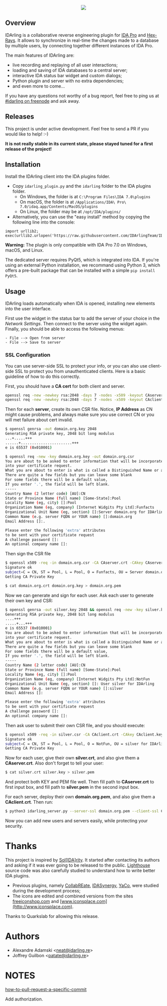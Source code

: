 <p align="center">
    <img src="https://i.imgur.com/9Vxm0Fn.png" />
</p>

## Overview

IDArling is a collaborative reverse engineering plugin for [IDA Pro](https://www.hex-rays.com/products/ida/)
and [Hex-Rays](https://www.hex-rays.com/products/decompiler/index.shtml). It
allows to synchronize in real-time the changes made to a database by multiple
users, by connecting together different instances of IDA Pro.

The main features of IDArling are:
* live recording and replaying of all user interactions;
* loading and saving of IDA databases to a central server;
* interactive IDA status bar widget and custom dialogs;
* Python plugin and server with no extra dependencies;
* and even more to come...

If you have any questions not worthy of a bug report, feel free to ping us at
[#idarling on freenode](https://kiwiirc.com/client/irc.freenode.net/idarling)
and ask away.

## Releases

This project is under active development. Feel free to send a PR if you would
like to help! :-)

**It is not really stable in its current state, please stayed tuned for a first
release of the project!**

## Installation

Install the IDArling client into the IDA plugins folder.

- Copy `idarling_plugin.py` and the `idarling` folder to the IDA plugins folder.
    - On Windows, the folder is at `C:\Program Files\IDA 7.0\plugins`
    - On macOS, the folder is at `/Applications/IDA\ Pro\ 7.0/idaq.app/Contents/MacOS/plugins`
    - On Linux, the folder may be at `/opt/IDA/plugins/`
- Alternatively, you can use the "easy install" method by copying the following
line into the console:
```
import urllib2; exec(urllib2.urlopen('https://raw.githubusercontent.com/IDArlingTeam/IDArling/master/easy_install.py')).read()
```

**Warning:** The plugin is only compatible with IDA Pro 7.0 on Windows, macOS,
and Linux.

The dedicated server requires PyQt5, which is integrated into IDA. If you're
using an external Python installation, we recommand using Python 3, which offers
a pre-built package that can be installed with a simple `pip install PyQt5`.

## Usage

IDArling loads automatically when IDA is opened, installing new elements into
the user interface.

First use the widget in the status bar to add the server of your choice in the
*Network Settings*. Then connect to the server using the widget again. Finally,
you should be able to access the following menus:

```
- File --> Open from server
- File --> Save to server
```

### SSL Configuration

You can use server-side SSL to protect your info, or you can also use client-side
SSL to protect you from unauthenticated clients. Here is a basic guideline of how
to do this correctly.

First, you should have a **CA cert** for both client and server.

```bash
openssl req -new -newkey rsa:2048 -days 7 -nodes -x509 -keyout CAserver.key -out CAserver.crt
openssl req -new -newkey rsa:2048 -days 7 -nodes -x509 -keyout CAclient.key -out CAclient.crt
```

Then for each **server**, create its own CSR file. Notice, **IP Address** as CN might cause
problems, and always make sure you use correct CN or you will met failure about cert invalid.

```bash
$ openssl genrsa -out domain.org.key 2048
Generating RSA private key, 2048 bit long modulus
...+.....+++
......+.......................+++
e is 65537 (0x010001)

$ openssl req -new -key domain.org.key -out domain.org.csr
You are about to be asked to enter information that will be incorporated
into your certificate request.
What you are about to enter is what is called a Distinguished Name or a DN.
There are quite a few fields but you can leave some blank
For some fields there will be a default value,
If you enter '.', the field will be left blank.
-----
Country Name (2 letter code) [AU]:CN
State or Province Name (full name) [Some-State]:Pool
Locality Name (eg, city) []:Pool
Organization Name (eg, company) [Internet Widgits Pty Ltd]:Funfacts
Organizational Unit Name (eg, section) []:Server domain.org for IDArling
Common Name (e.g. server FQDN or YOUR name) []:domain.org
Email Address []:.

Please enter the following 'extra' attributes
to be sent with your certificate request
A challenge password []:
An optional company name []:
```

Then sign the CSR file

```bash
$ openssl x509 -req -in domain.org.csr -CA CAserver.crt -CAkey CAserver.key -CAcreateserial -out domain.org.crt
Signature ok
subject=C = CN, ST = Pool, L = Pool, O = Funfacts, OU = Server domain.org for IDArling, CN = domain.org
Getting CA Private Key

$ cat domain.org.crt domain.org.key > domain.org.pem
```

Now we can generate and sign for each user. Ask each user to generate their own key and CSR:

```bash
$ openssl genrsa -out silver.key 2048 && openssl req -new -key silver.key -out silver.csr
Generating RSA private key, 2048 bit long modulus
....+++
.....+...+++
e is 65537 (0x010001)
You are about to be asked to enter information that will be incorporated
into your certificate request.
What you are about to enter is what is called a Distinguished Name or a DN.
There are quite a few fields but you can leave some blank
For some fields there will be a default value,
If you enter '.', the field will be left blank.
-----
Country Name (2 letter code) [AU]:CN
State or Province Name (full name) [Some-State]:Pool
Locality Name (eg, city) []:Pool
Organization Name (eg, company) [Internet Widgits Pty Ltd]:NotFun
Organizational Unit Name (eg, section) []: User silver for IDArling
Common Name (e.g. server FQDN or YOUR name) []:silver
Email Address []:

Please enter the following 'extra' attributes
to be sent with your certificate request
A challenge password []:
An optional company name []:
```

Then ask user to submit their own CSR file, and you should execute:

```bash
$ openssl x509 -req -in silver.csr -CA CAclient.crt -CAkey CAclient.key -CAcreateserial -out silver.crt 
Signature ok
subject=C = CN, ST = Pool, L = Pool, O = NotFun, OU = silver for IDArling, CN = silver
Getting CA Private Key
```

Now for each user, give their own **silver.crt**, and also give them a **CAserver.crt**. Also don't forget
to tell your user:

```bash
$ cat silver.crt silver.key > silver.pem
```

And protect both KEY and PEM file well. Then fill path to **CAserver.crt** to first input box, and fill
path to **silver.pem** in the second input box.

For each server, deploy their own **domain.org.pem**, and also give them a **CAclient.crt**. Then run:

```bash
$ python3 idarling_server.py --server-ssl domain.org.pem --client-ssl CAclient.crt -h domain.org -p 39393
```

Now you can add new users and servers easily, while protecting your security.

# Thanks

This project is inspired by [Sol[IDA]rity](https://solidarity.re/). It started
after contacting its authors and asking if it was ever going to be released to
the public. [Lighthouse](https://github.com/gaasedelen/lighthouse) source code
was also carefully studied to understand how to write better IDA plugins.

* Previous plugins, namely [CollabREate](https://github.com/cseagle/collabREate),
[IDASynergy](https://github.com/CubicaLabs/IDASynergy),
[YaCo](https://github.com/DGA-MI-SSI/YaCo), were studied during the development
process;
* The icons are edited and combined versions from the sites [freeiconshop.com](http://freeiconshop.com/)
and [www.iconsplace.com](http://www.iconsplace.com).

Thanks to Quarkslab for allowing this release.

# Authors

* Alexandre Adamski <<neat@idarling.re>>
* Joffrey Guilbon <<patate@idarling.re>>

# NOTES

[how-to-pull-request-a-specific-commit](https://stackoverflow.com/questions/34027850/how-to-pull-request-a-specific-commit)

Add authorization.
